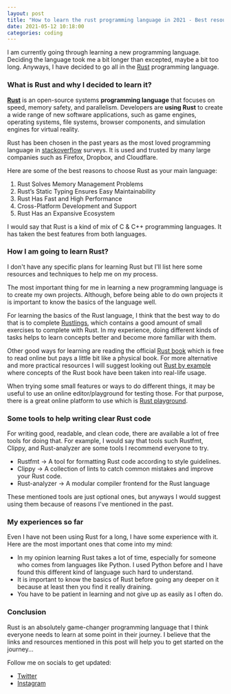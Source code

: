 ```yaml
---
layout: post
title: "How to learn the rust programming language in 2021 - Best resources and techniques"
date: 2021-05-12 10:18:00
categories: coding
---
```


I am currently going through learning a new programming language. Deciding the language took me a bit longer than excepted, maybe a bit too long. Anyways, I have decided to go all in the [Rust](https://www.rust-lang.org/) programming language.

### What is Rust and why I decided to learn it?

[**Rust**](https://www.rust-lang.org/) is an open-source systems **programming language** that focuses on speed, memory safety, and parallelism. Developers are **using Rust** to create a wide range of new software applications, such as game engines, operating systems, file systems, browser components, and simulation engines for virtual reality.

Rust has been chosen in the past years as the most loved programming language in [stackoverflow](https://stackoverflow.blog/2020/05/27/2020-stack-overflow-developer-survey-results/) surveys. It is used and trusted by many large companies such as Firefox, Dropbox, and Cloudflare.

Here are some of the best reasons to choose Rust as your main language:

1. Rust Solves Memory Management Problems
2. Rust’s Static Typing Ensures Easy Maintainability
3. Rust Has Fast and High Performance
4. Cross-Platform Development and Support
5. Rust Has an Expansive Ecosystem

I would say that Rust is a kind of mix of C & C++ programming languages. It has taken the best features from both languages.

### How I am going to learn Rust?

I don't have any specific plans for learning Rust but I'll list here some resources and techniques to help me on my process.

The most important thing for me in learning a new programming language is to create my own projects. Although, before being able to do own projects it is important to know the basics of the language well.

For learning the basics of the Rust language, I think that the best way to do that is to complete [Rustlings](https://github.com/rust-lang/rustlings/), which contains a good amount of small exercises to complete with Rust. In my experience, doing different kinds of tasks helps to learn concepts better and become more familiar with them.

Other good ways for learning are reading the official [Rust book](https://doc.rust-lang.org/book/) which is free to read online but pays a little bit like a physical book. For more alternative and more practical resources I will suggest looking out [Rust by example](https://github.com/rust-lang/rust-by-example) where concepts of the Rust book have been taken into real-life usage.

When trying some small features or ways to do different things, it may be useful to use an online editor/playground for testing those. For that purpose, there is a great online platform to use which is [Rust playground](https://play.rust-lang.org/).

### Some tools to help writing clear Rust code

For writing good, readable, and clean code, there are available a lot of free tools for doing that. For example, I would say that tools such Rustfmt, Clippy, and Rust-analyzer are some tools I recommend everyone to try.

- Rustfmt -> A tool for formatting Rust code according to style guidelines.
- Clippy -> A collection of lints to catch common mistakes and improve your Rust code.
- Rust-analyzer -> A modular compiler frontend for the Rust language

These mentioned tools are just optional ones, but anyways I would suggest using them because of reasons I've mentioned in the past.

### My experiences so far

Even I have not been using Rust for a long, I have some experience with it. Here are the most important ones that come into my mind:

- In my opinion learning Rust takes a lot of time, especially for someone who comes from languages like Python. I used Python before and I have found this different kind of language such hard to understand.
- It is important to know the basics of Rust before going any deeper on it because at least then you find it really draining.
- You have to be patient in learning and not give up as easily as I often do.

### Conclusion

Rust is an absolutely game-changer programming language that I think everyone needs to learn at some point in their journey. I believe that the links and resources mentioned in this post will help you to get started on the journey...

Follow me on socials to get updated:

- [Twitter](https://twitter.com/sopanenm)
- [Instagram](https://instagram.com/sopanem)
